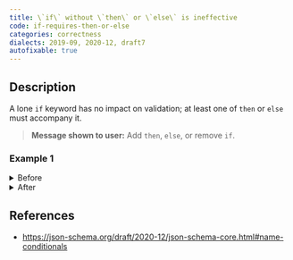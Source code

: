 ```yaml
---
title: \`if\` without \`then\` or \`else\` is ineffective
code: if-requires-then-or-else
categories: correctness
dialects: 2019-09, 2020-12, draft7
autofixable: true
---
```


## Description
A lone `if` keyword has no impact on validation; at least one of `then` or `else` must accompany it.

> **Message shown to user:**
> Add `then`, `else`, or remove `if`.

### Example 1
<details><summary>Before</summary>
```json
{
  "if": {
    "properties": {
      "flag": {
        "const": true
      }
    }
  }
}
```
</details>

<details><summary>After</summary>
```json
{
  "if": {
    "properties": {
      "flag": {
        "const": true
      }
    }
  },
  "then": {
    "required": [
      "flag"
    ]
  }
}
```
</details>

## References
* <https://json-schema.org/draft/2020-12/json-schema-core.html#name-conditionals>
